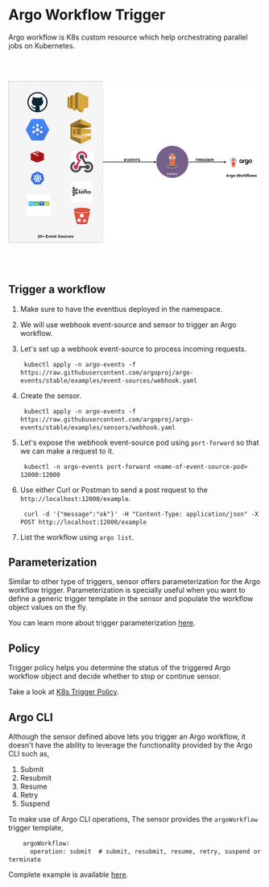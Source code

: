 # Argo Workflow Trigger

Argo workflow is K8s custom resource which help orchestrating parallel jobs on Kubernetes. 

<br/>
<br/>

<p align="center">
  <img src="https://github.com/argoproj/argo-events/blob/master/docs/assets/argo-workflow-trigger.png?raw=true" alt="Argo Workflow Trigger"/>
</p>

<br/>
<br/>

## Trigger a workflow

1. Make sure to have the eventbus deployed in the namespace.

1. We will use webhook event-source and sensor to trigger an Argo workflow.

1. Let's set up a webhook event-source to process incoming requests.
        
        kubectl apply -n argo-events -f https://raw.githubusercontent.com/argoproj/argo-events/stable/examples/event-sources/webhook.yaml

1. Create the sensor.

        kubectl apply -n argo-events -f https://raw.githubusercontent.com/argoproj/argo-events/stable/examples/sensors/webhook.yaml

1. Let's expose the webhook event-source pod using `port-forward` so that we can make a request to it.
  
        kubectl -n argo-events port-forward <name-of-event-source-pod> 12000:12000   

1. Use either Curl or Postman to send a post request to the `http://localhost:12000/example`.

        curl -d '{"message":"ok"}' -H "Content-Type: application/json" -X POST http://localhost:12000/example

1. List the workflow using `argo list`.

## Parameterization

Similar to other type of triggers, sensor offers parameterization for the Argo workflow trigger. Parameterization is specially useful when
you want to define a generic trigger template in the sensor and populate the workflow object values on the fly.

You can learn more about trigger parameterization [here](https://argoproj.github.io/argo-events/tutorials/02-parameterization/).

## Policy

Trigger policy helps you determine the status of the triggered Argo workflow object and decide whether to stop or continue sensor. 

Take a look at [K8s Trigger Policy](https://argoproj.github.io/argo-events/triggers/k8s-object-trigger/#policy).

## Argo CLI

Although the sensor defined above lets you trigger an Argo workflow, it doesn't have the ability to leverage the functionality 
provided by the Argo CLI such as,

1. Submit
2. Resubmit
3. Resume
4. Retry
5. Suspend

To make use of Argo CLI operations, The sensor provides the `argoWorkflow` trigger template,

        argoWorkflow:
          operation: submit  # submit, resubmit, resume, retry, suspend or terminate

Complete example is available [here](https://raw.githubusercontent.com/argoproj/argo-events/stable/examples/sensors/special-workflow-trigger.yaml).
